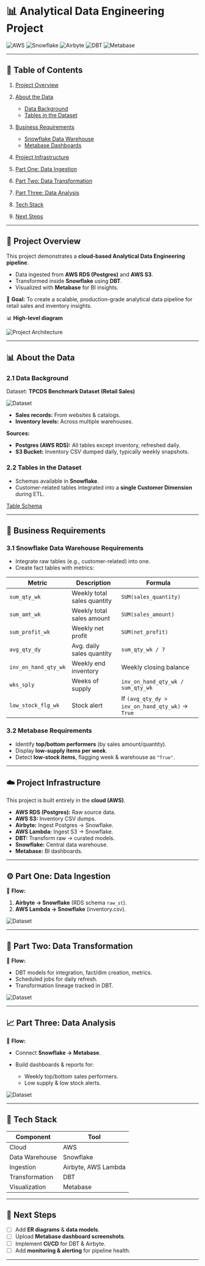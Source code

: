# 📊 Analytical Data Engineering Project

![AWS](https://img.shields.io/badge/AWS-Cloud-orange?logo=amazon-aws\&logoColor=white)
![Snowflake](https://img.shields.io/badge/Snowflake-Data%20Warehouse-blue?logo=snowflake\&logoColor=white)
![Airbyte](https://img.shields.io/badge/Airbyte-Data%20Ingestion-purple?logo=airbyte\&logoColor=white)
![DBT](https://img.shields.io/badge/DBT-Transformation-red?logo=dbt\&logoColor=white)
![Metabase](https://img.shields.io/badge/Metabase-BI%20Tool-teal?logo=metabase\&logoColor=white)

---

## 📑 Table of Contents

1. [Project Overview](#-project-overview)
2. [About the Data](#-about-the-data)

   * [Data Background](#21-data-background)
   * [Tables in the Dataset](#22-tables-in-the-dataset)
3. [Business Requirements](#-business-requirements)

   * [Snowflake Data Warehouse](#31-snowflake-data-warehouse-requirements)
   * [Metabase Dashboards](#32-metabase-requirements)
4. [Project Infrastructure](#-project-infrastructure)
5. [Part One: Data Ingestion](#-part-one-data-ingestion)
6. [Part Two: Data Transformation](#-part-two-data-transformation)
7. [Part Three: Data Analysis](#-part-three-data-analysis)
8. [Tech Stack](#-tech-stack)
9. [Next Steps](#-next-steps)

---

## 📌 Project Overview

This project demonstrates a **cloud-based Analytical Data Engineering pipeline**.

* Data ingested from **AWS RDS (Postgres)** and **AWS S3**.
* Transformed inside **Snowflake** using **DBT**.
* Visualized with **Metabase** for BI insights.

🔹 **Goal:** To create a scalable, production-grade analytical data pipeline for retail sales and inventory insights.

📊 **High-level diagram** 

![Project Architecture](./docs/AE_diagram.png)

---

## 📊 About the Data

### 2.1 Data Background

Dataset: **TPCDS Benchmark Dataset (Retail Sales)**

![Dataset](./docs/dataset.jpg)

* **Sales records:** From websites & catalogs.
* **Inventory levels:** Across multiple warehouses.

**Sources:**

* **Postgres (AWS RDS):** All tables except inventory, refreshed daily.
* **S3 Bucket:** Inventory CSV dumped daily, typically weekly snapshots.

### 2.2 Tables in the Dataset

* Schemas available in **Snowflake**.
* Customer-related tables integrated into a **single Customer Dimension** during ETL.

[Table Schema](https://docs.google.com/spreadsheets/d/1VilJCLyUveI68jcVrLFXxV5JjcUehj4NjvrHJRGIx5g/edit?usp=sharing)

---

## 🏢 Business Requirements

### 3.1 Snowflake Data Warehouse Requirements

* Integrate raw tables (e.g., customer-related) into one.
* Create fact tables with metrics:

| Metric               | Description                 | Formula                                         |
| -------------------- | --------------------------- | ----------------------------------------------- |
| `sum_qty_wk`         | Weekly total sales quantity | `SUM(sales_quantity)`                           |
| `sum_amt_wk`         | Weekly total sales amount   | `SUM(sales_amount)`                             |
| `sum_profit_wk`      | Weekly net profit           | `SUM(net_profit)`                               |
| `avg_qty_dy`         | Avg. daily sales quantity   | `sum_qty_wk / 7`                                |
| `inv_on_hand_qty_wk` | Weekly end inventory        | Weekly closing balance                          |
| `wks_sply`           | Weeks of supply             | `inv_on_hand_qty_wk / sum_qty_wk`               |
| `low_stock_flg_wk`   | Stock alert                 | If `(avg_qty_dy > inv_on_hand_qty_wk)` → `True` |

### 3.2 Metabase Requirements

* Identify **top/bottom performers** (by sales amount/quantity).
* Display **low-supply items per week**.
* Detect **low-stock items**, flagging week & warehouse as `"True"`.

---

## ☁️ Project Infrastructure

This project is built entirely in the **cloud (AWS)**.

* **AWS RDS (Postgres):** Raw source data.
* **AWS S3:** Inventory CSV dumps.
* **Airbyte:** Ingest Postgres → Snowflake.
* **AWS Lambda:** Ingest S3 → Snowflake.
* **DBT:** Transform raw → curated models.
* **Snowflake:** Central data warehouse.
* **Metabase:** BI dashboards.


---

## ⚙️ Part One: Data Ingestion

📌 **Flow:**

1. **Airbyte → Snowflake** (RDS schema `raw_st`).
2. **AWS Lambda → Snowflake** (inventory.csv).

![Dataset](./docs/ingestion.png)

---

## 🔄 Part Two: Data Transformation

📌 **Flow:**

* DBT models for integration, fact/dim creation, metrics.
* Scheduled jobs for daily refresh.
* Transformation lineage tracked in DBT.

![Dataset](./docs/transformation.png)

---

## 📈 Part Three: Data Analysis

📌 **Flow:**

* Connect **Snowflake → Metabase**.
* Build dashboards & reports for:

  * Weekly top/bottom sales performers.
  * Low supply & low stock alerts.

![Dataset](./docs/analysis.png)

---

## 🚀 Tech Stack

| Component      | Tool                |
| -------------- | ------------------- |
| Cloud          | AWS                 |
| Data Warehouse | Snowflake           |
| Ingestion      | Airbyte, AWS Lambda |
| Transformation | DBT                 |
| Visualization  | Metabase            |

---

## 📌 Next Steps

* [ ] Add **ER diagrams** & **data models**.
* [ ] Upload **Metabase dashboard screenshots**.
* [ ] Implement **CI/CD** for DBT & Airbyte.
* [ ] Add **monitoring & alerting** for pipeline health.

---

